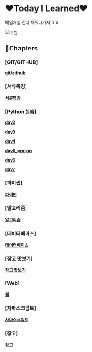 # ❤Today I Learned❤

매일매일 잔디 채워나가자 ㅎㅎ

![코딩](https://c.tenor.com/2co4feAipsYAAAAd/hasbulla-hasbik.gif)

## 🙌Chapters

### [GIT/GITHUB]

**[git/github](./깃,깃허브)**

### [서류특강]

**[서류특강](./서류특강)**

### [Python 실습]

**[day2](./python_assignment/day2/)**

**[day3](./python_assignment/day3/)**

**[day4](./python_assignment/day4/)**

**[day5_project](./python_assignment/day5_project/)**

**[day6](./python_assignment/day6/)**

**[day7](./python_assignment/day7/)**

### [파이썬]

**[파이썬](./파이썬)**

### [알고리즘]

**[알고리즘](./알고리즘)**

### [데이터베이스]

**[데이터베이스](./데이터베이스)**

### [장고 맛보기]

**[장고 맛보기](./장고맛보기)**

### [Web]

**[웹](./웹)**

### [자바스크립트]

**[자바스크립트](./%EC%9E%90%EB%B0%94%EC%8A%A4%ED%81%AC%EB%A6%BD%ED%8A%B8)**

### [장고]

**[장고](./)**
